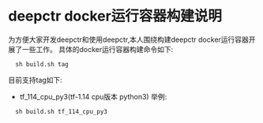 # deepctr docker运行容器构建说明
为方便大家开发deepctr和使用deepctr,本人围绕构建deepctr docker运行容器开展了一些工作。
具体的docker运行容器构建命令如下:
```
  sh build.sh tag
```
目前支持tag如下:
- tf_114_cpu_py3(tf-1.14 cpu版本 python3)
举例:
```
  sh build.sh tf_114_cpu_py3
```
